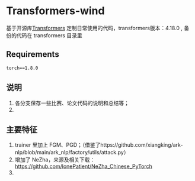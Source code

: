 # Transformers-wind

基于开源库[Transformers](https://github.com/huggingface/transformers) 定制日常使用的代码，transformers版本：4.18.0 , 备份的代码在 transformers 目录里

## Requirements
```
torch==1.8.0
```

## 说明
1. 各分支保存一些比赛、论文代码的说明和总结等；
2. 
## 主要特征
1. trainer 里加上 FGM、PGD；（借鉴了https://github.com/xiangking/ark-nlp/blob/main/ark_nlp/factory/utils/attack.py）
2. 增加了 NeZha，来源及相关下载：https://github.com/lonePatient/NeZha_Chinese_PyTorch
3. 
